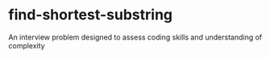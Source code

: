 # find-shortest-substring
An interview problem designed to assess coding skills and understanding of complexity
